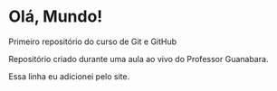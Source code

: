 # Olá, Mundo!
 Primeiro repositório do curso de Git e GitHub

Repositório criado durante uma aula ao vivo do Professor Guanabara.

Essa linha eu adicionei pelo site.

